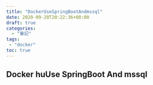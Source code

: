 ```yaml
---
title: "DockerUseSpringBootAndmssql"
date: 2020-09-20T20:22:36+08:00
draft: true
categories:
  - "筆記"
tags:
 - "docker"
toc: true
---
```


## Docker huUse SpringBoot And mssql
<!--more-->



